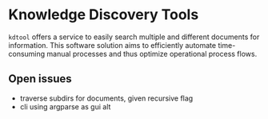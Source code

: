 # Knowledge Discovery Tools

`kdtool` offers a service to easily search multiple and different documents for information. This software solution aims to efficiently automate time-consuming manual processes and thus optimize operational process flows.

## Open issues
+ traverse subdirs for documents, given recursive flag
+ cli using argparse as gui alt

